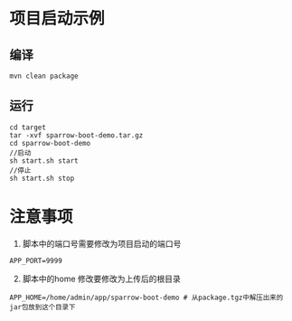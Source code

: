 # 项目启动示例
## 编译
```agsl
mvn clean package
```
## 运行
```agsl
cd target
tar -xvf sparrow-boot-demo.tar.gz
cd sparrow-boot-demo
//启动
sh start.sh start 
//停止 
sh start.sh stop
```

# 注意事项
1. 脚本中的端口号需要修改为项目启动的端口号
```agsl
APP_PORT=9999
```
2. 脚本中的home 修改要修改为上传后的根目录
```agsl
APP_HOME=/home/admin/app/sparrow-boot-demo # 从package.tgz中解压出来的jar包放到这个目录下
```

